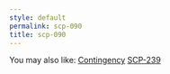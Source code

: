 ```yaml
---
style: default
permalink: scp-090
title: scp-090
---
```

You may also like:
[Contingency](http://scp-wiki.net/contingency)
[SCP-239](http://scp-wiki.net/scp-239)